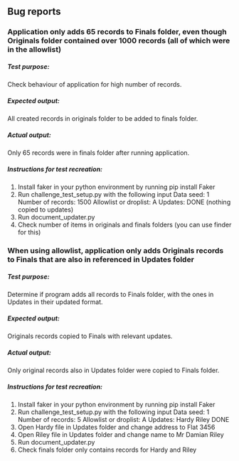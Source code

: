 ## Bug reports

### Application only adds 65 records to Finals folder, even though Originals folder contained over 1000 records (all of which were in the allowlist)

##### Test purpose: 
Check behaviour of application for high number of records.

##### Expected output:
All created records in originals folder to be added to finals folder.

##### Actual output:
Only 65 records were in finals folder after running application.

##### Instructions for test recreation:
1. Install faker in your python environment by running
    pip install Faker
2. Run challenge_test_setup.py with the following input
    Data seed: 1
    Number of records: 1500
    Allowlist or droplist: A
    Updates: DONE (nothing copied to updates)
3. Run document_updater.py
4. Check number of items in originals and finals folders (you can use finder for this)


### When using allowlist, application only adds Originals records to Finals that are also in referenced in Updates folder

##### Test purpose: 
Determine if program adds all records to Finals folder, with the ones in Updates in their updated format.

##### Expected output:
Originals records copied to Finals with relevant updates.

##### Actual output:
Only original records also in Updates folder were copied to Finals folder.

##### Instructions for test recreation:
1. Install faker in your python environment by running
    pip install Faker
2. Run challenge_test_setup.py with the following input
    Data seed: 1
    Number of records: 5
    Allowlist or droplist: A
    Updates: Hardy
             Riley
             DONE
3. Open Hardy file in Updates folder and change address to Flat 3456
4. Open Riley file in Updates folder and change name to Mr Damian Riley
5. Run document_updater.py
4. Check finals folder only contains records for Hardy and Riley
